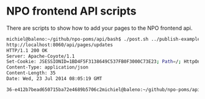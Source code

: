 NPO frontend API scripts
========================

There are scripts to show how to add your pages to the NPO frontend api.

```bash
michiel@baleno:~/github/npo-poms/api/bash$ ./post.sh ../publish-examples/page-withembeds.xml
http://localhost:8060/api/pages/updates
HTTP/1.1 200 OK
Server: Apache-Coyote/1.1
Set-Cookie: JSESSIONID=1BD4F5F3138649C537FB0F3000C73E23; Path=/; HttpOnly
Content-Type: application/json
Content-Length: 35
Date: Wed, 23 Jul 2014 08:05:19 GMT

36-e412b7bead650715ba72e4689b5706c2michiel@baleno:~/github/npo-poms/api/bash$
```
